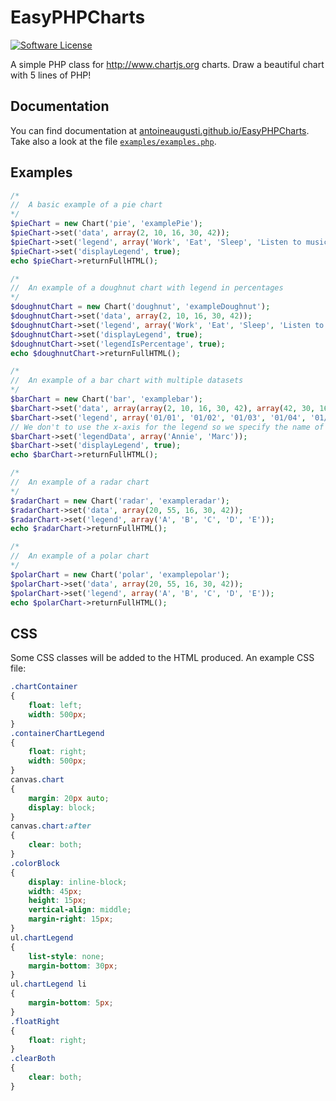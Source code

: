 EasyPHPCharts
=============
[![Software License](https://img.shields.io/badge/license-MIT-brightgreen.svg?style=flat)](LICENSE.md)

A simple PHP class for http://www.chartjs.org charts. Draw a beautiful chart with 5 lines of PHP!

Documentation
-------
You can find documentation at [antoineaugusti.github.io/EasyPHPCharts](http://antoineaugusti.github.io/EasyPHPCharts
). Take also a look at the file [``examples/examples.php``](https://github.com/AntoineAugusti/EasyPHPCharts/blob/master/examples/examples.php).

Examples
-------
```php
/*
//	A basic example of a pie chart
*/
$pieChart = new Chart('pie', 'examplePie');
$pieChart->set('data', array(2, 10, 16, 30, 42));
$pieChart->set('legend', array('Work', 'Eat', 'Sleep', 'Listen to music', 'Code'));
$pieChart->set('displayLegend', true);
echo $pieChart->returnFullHTML();

/*
//	An example of a doughnut chart with legend in percentages
*/
$doughnutChart = new Chart('doughnut', 'exampleDoughnut');
$doughnutChart->set('data', array(2, 10, 16, 30, 42));
$doughnutChart->set('legend', array('Work', 'Eat', 'Sleep', 'Listen to music', 'Code'));
$doughnutChart->set('displayLegend', true);
$doughnutChart->set('legendIsPercentage', true);
echo $doughnutChart->returnFullHTML();

/*
//	An example of a bar chart with multiple datasets
*/
$barChart = new Chart('bar', 'examplebar');
$barChart->set('data', array(array(2, 10, 16, 30, 42), array(42, 30, 16, 10, 2)));
$barChart->set('legend', array('01/01', '01/02', '01/03', '01/04', '01/05'));
// We don't to use the x-axis for the legend so we specify the name of each dataset
$barChart->set('legendData', array('Annie', 'Marc'));
$barChart->set('displayLegend', true);
echo $barChart->returnFullHTML();

/*
//	An example of a radar chart
*/
$radarChart = new Chart('radar', 'exampleradar');
$radarChart->set('data', array(20, 55, 16, 30, 42));
$radarChart->set('legend', array('A', 'B', 'C', 'D', 'E'));
echo $radarChart->returnFullHTML();

/*
//	An example of a polar chart
*/
$polarChart = new Chart('polar', 'examplepolar');
$polarChart->set('data', array(20, 55, 16, 30, 42));
$polarChart->set('legend', array('A', 'B', 'C', 'D', 'E'));
echo $polarChart->returnFullHTML();
```

CSS
-------
Some CSS classes will be added to the HTML produced. An example CSS file:

```css
.chartContainer 
{
	float: left;
	width: 500px;
}
.containerChartLegend
{
	float: right;
	width: 500px;
}
canvas.chart
{
	margin: 20px auto;
	display: block;
}
canvas.chart:after
{
	clear: both;
}
.colorBlock
{
	display: inline-block;
	width: 45px;
	height: 15px;
	vertical-align: middle;
	margin-right: 15px;
}
ul.chartLegend
{
	list-style: none;
	margin-bottom: 30px;
}
ul.chartLegend li
{
	margin-bottom: 5px;
}
.floatRight
{
	float: right;
}
.clearBoth
{
	clear: both;
}
```
